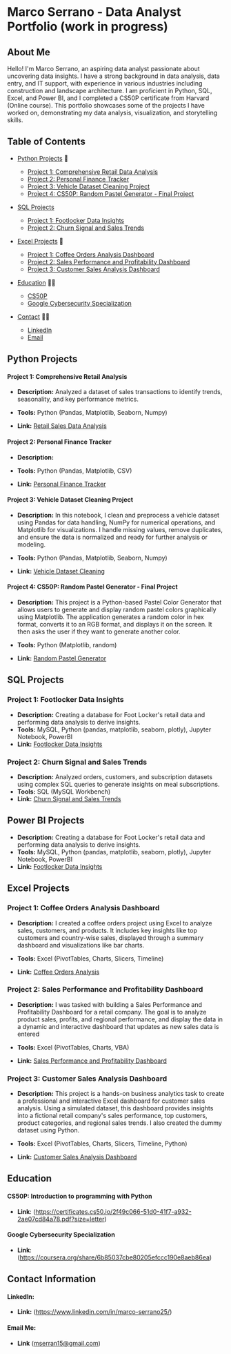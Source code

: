 # Marco Serrano - Data Analyst Portfolio (work in progress)

## About Me
Hello! I'm Marco Serrano, an aspiring data analyst passionate about uncovering data insights. I have a strong background in data analysis, data entry, and IT support, with experience in various industries including construction and landscape architecture. I am proficient in Python, SQL, Excel, and Power BI, and I completed a CS50P certificate from Harvard (Online course). This portfolio showcases some of the projects I have worked on, demonstrating my data analysis, visualization, and storytelling skills.

## Table of Contents
- [Python Projects](#python-projects) 🐍
  - [Project 1: Comprehensive Retail Data Analysis](#project-1-comprehensive-retail-analysis)
  - [Project 2: Personal Finance Tracker](#project-2-personal-finance-tracker)
  - [Project 3: Vehicle Dataset Cleaning Project](#project-3-vehicle-dataset-cleaning-project)
  - [Project 4: CS50P: Random Pastel Generator - Final Project](#project-4-cs50p-random-pastel-generator---final-project)

- [SQL Projects](#sql-projects)
  - [Project 1: Footlocker Data Insights](#project-1-footlocker-data-insights)
  - [Project 2: Churn Signal and Sales Trends](#project-2-churn-signal-and-sales-trends)
<!-- - [Project 2: Sales Performance Analysis](#project-2-sales-performance-analysis) -->

<!-- - [Power BI Projects](#power-bi-projects)
  - [Project 1: Financial Dashboard](#project-1-financial-dashboard)
  - [Project 2: Marketing Analytics Dashboard](#project-2-marketing-analytics-dashboard) -->
  
- [Excel Projects](#excel-projects) 📝
  - [Project 1: Coffee Orders Analysis Dashboard](#project-1-coffee-orders-analysis-dashboard)
  - [Project 2: Sales Performance and Profitability Dashboard](#project-2-sales-performance-and-profitability-dashboard)
  - [Project 3: Customer Sales Analysis Dashboard](#project-3-customer-sales-analysis-dashboard)
    
- [Education](#education) 🧑‍🎓
  - [CS50P](#cs50p-introduction-to-programming-with-python)
  - [Google Cybersecurity Specialization](#google-cybersecurity-specialization)
    
- [Contact](#contact-information) 👋🏼
  - [LinkedIn](#linkedin)
  - [Email](#email-me)

## Python Projects ## 

#### Project 1: Comprehensive Retail Analysis
- **Description:** Analyzed a dataset of sales transactions to identify trends, seasonality, and key performance metrics.
  
- **Tools:** Python (Pandas, Matplotlib, Seaborn, Numpy)
- **Link:** [Retail Sales Data Analysis](https://github.com/marcoserrano21/comprehensive-retail-analysis)

#### Project 2: Personal Finance Tracker
- **Description:**
  
- **Tools:** Python (Pandas, Matplotlib, CSV)
- **Link:** [Personal Finance Tracker](link-to-project)

#### Project 3: Vehicle Dataset Cleaning Project
- **Description:** In this notebook, I clean and preprocess a vehicle dataset using Pandas for data handling, NumPy for numerical operations, and Matplotlib for visualizations. I handle missing values, remove duplicates, and ensure the data is normalized and ready for further analysis or modeling.

- **Tools:** Python (Pandas, Matplotlib, Seaborn, Numpy)
- **Link:** [Vehicle Dataset Cleaning](https://github.com/marcoserrano21/vehicle_dataset_cleaning_project/tree/main)

#### Project 4: CS50P: Random Pastel Generator - Final Project
- **Description:** This project is a Python-based Pastel Color Generator that allows users to generate and display random pastel colors graphically using Matplotlib. The application generates a random color in hex format, converts it to an RGB format, and displays it on the screen. It then asks the user if they want to generate another color.
  
- **Tools:** Python (Matplotlib, random) 
- **Link:** [Random Pastel Generator](https://github.com/marcoserrano21/random_pastel)

## SQL Projects

### Project 1: Footlocker Data Insights
- **Description:** Creating a database for Foot Locker's retail data and performing data analysis to derive insights.
- **Tools:** MySQL, Python (pandas, matplotlib, seaborn, plotly), Jupyter Notebook, PowerBI
- **Link:** [Footlocker Data Insights](https://github.com/marcoserrano21/footlocker_data_insight)

### Project 2: Churn Signal and Sales Trends
- **Description:** Analyzed orders, customers, and subscription datasets using complex SQL queries to generate insights on meal subscriptions.
- **Tools:** SQL (MySQL Workbench)
- **Link:** [Churn Signal and Sales Trends](https://github.com/marcoserrano21/churn_signals_and_sales_trends)

## Power BI Projects

- **Description:** Creating a database for Foot Locker's retail data and performing data analysis to derive insights.
- **Tools:** MySQL, Python (pandas, matplotlib, seaborn, plotly), Jupyter Notebook, PowerBI
- **Link:** [Footlocker Data Insights](https://github.com/marcoserrano21/footlocker_data_insight)

<!--  ### Project 2: Marketing Analytics Dashboard
- **Description:** Created an interactive dashboard to analyze the effectiveness of marketing campaigns.
- **Tools:** Power BI
- **Link:** [Marketing Analytics Dashboard](link-to-project) -->

## Excel Projects 

### Project 1: Coffee Orders Analysis Dashboard
- **Description:** I created a coffee orders project using Excel to analyze sales, customers, and products. It includes key insights like top customers and country-wise sales, displayed through a summary dashboard and visualizations like bar charts.
  
- **Tools:** Excel (PivotTables, Charts, Slicers, Timeline)
  
- **Link:** [Coffee Orders Analysis](https://github.com/marcoserrano21/coffee-orders-analysis)

### Project 2: Sales Performance and Profitability Dashboard
- **Description:** I was tasked with building a Sales Performance and Profitability Dashboard for a retail company. The goal is to analyze product sales, profits, and regional performance, and display the data in a dynamic and interactive dashboard that updates as new sales data is entered
  
- **Tools:** Excel (PivotTables, Charts, VBA)
  
- **Link:** [Sales Performance and Profitability Dashboard](https://github.com/marcoserrano21/sales-performance-and-profitability-dashboard)

### Project 3: Customer Sales Analysis Dashboard
- **Description:** This project is a hands-on business analytics task to create a professional and interactive Excel dashboard for customer sales analysis. Using a simulated dataset, this dashboard provides insights into a fictional retail company's sales performance, top customers, product categories, and regional sales trends. I also created the dummy dataset using Python.

- **Tools:** Excel (PivotTables, Charts, Slicers, Timeline, Python)

- **Link:** [Customer Sales Analysis Dashboard](https://github.com/marcoserrano21/customer-sales-analysis-dashboard)

## Education ##
#### CS50P: Introduction to programming with Python
- **Link**: (https://certificates.cs50.io/2f49c066-51d0-41f7-a932-2ae07cd84a78.pdf?size=letter)

#### Google Cybersecurity Specialization
- **Link**: (https://coursera.org/share/6b85037cbe80205efccc190e8aeb86ea)

## Contact Information ##
#### LinkedIn: 
- **Link:** (https://www.linkedin.com/in/marco-serrano25/)

#### Email Me: 
- **Link** (mserran15@gmail.com)
